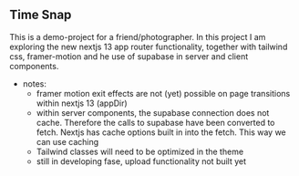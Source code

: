 ## Time Snap

This is a demo-project for a friend/photographer. 
In this project I am exploring the new nextjs 13 app router functionality, together with tailwind css, framer-motion and he use of supabase in server and client components.

- notes:
    - framer motion exit effects are not (yet) possible on page transitions within nextjs 13 (appDir)
    - within server components, the supabase connection does not cache. Therefore the calls to supabase have been converted to fetch. Nextjs has cache options built in into the fetch. This way we can use caching
    - Tailwind classes will need to be optimized in the theme
    - still in developing fase, upload functionality not built yet

